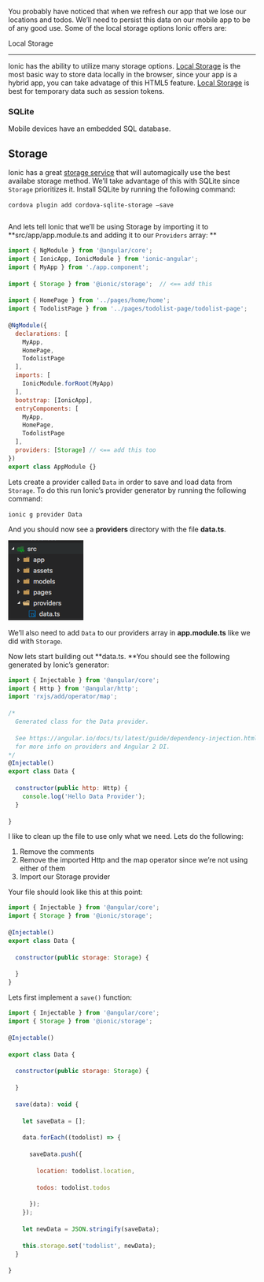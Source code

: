 You probably have noticed that when we refresh our app that we lose our locations and todos. We’ll need to persist this data on our mobile app to be of any good use. Some of the local storage options Ionic offers are: 

Local Storage

--------------

Ionic has the ability to utilize many storage options. [Local Storage](http://www.w3schools.com/html/html5_webstorage.asp) is the most basic way to store data locally in the browser, since your app is a hybrid app, you can take advatage of this HTML5 feature. [Local Storage](http://www.w3schools.com/html/html5_webstorage.asp) is best for temporary data such as session tokens.

### SQLite

Mobile devices have an embedded SQL database.

Storage
-------

Ionic has a great [storage service](https://ionicframework.com/docs/v2/storage/) that will automagically use the best availabe storage method. We’ll take advantage of this with SQLite since `Storage` prioritizes it. Install SQLite by running the following command:

`cordova plugin add cordova-sqlite-storage —save`

```

```

`​`​And lets tell Ionic that we’ll be using Storage by importing it to **src/app/app.module.ts and adding it to our `Providers` array: **

```js
import { NgModule } from '@angular/core';
import { IonicApp, IonicModule } from 'ionic-angular';
import { MyApp } from './app.component';

import { Storage } from '@ionic/storage';  // <== add this

import { HomePage } from '../pages/home/home';
import { TodolistPage } from '../pages/todolist-page/todolist-page';

@NgModule({
  declarations: [
    MyApp,
    HomePage,
    TodolistPage
  ],
  imports: [
    IonicModule.forRoot(MyApp)
  ],
  bootstrap: [IonicApp],
  entryComponents: [
    MyApp,
    HomePage,
    TodolistPage
  ],
  providers: [Storage] // <== add this too
})
export class AppModule {}

```

Lets create a provider called `Data` in order to save and load data from `Storage`​. To do this run Ionic’s provider generator by running the following command:

`ionic g provider Data`​

And you should now see a **providers** directory with the file **data.ts**.

![Screen Shot 2016-12-07 at 3.36.05 PM.png](resources/4A35210D7BA9ED128A0FA950FC4F8913.png)

We’ll also need to add `​Data`​ to our providers array in **app.module.ts** like we did with `Storage`​.

Now lets start building out **data.ts. **You should see the following generated by Ionic’s generator:

```js
import { Injectable } from '@angular/core';
import { Http } from '@angular/http';
import 'rxjs/add/operator/map';

/*
  Generated class for the Data provider.

  See https://angular.io/docs/ts/latest/guide/dependency-injection.html
  for more info on providers and Angular 2 DI.
*/
@Injectable()
export class Data {

  constructor(public http: Http) {
    console.log('Hello Data Provider');
  }

}
```

I like to clean up the file to use only what we need. Lets do the following:

1. Remove the comments
2. Remove the imported Http and the map operator since we’re not using either of them
3. Import our Storage provider

Your file should look like this at this point:

```js
import { Injectable } from '@angular/core';
import { Storage } from '@ionic/storage';

@Injectable()
export class Data {

  constructor(public storage: Storage) {
    
  }
}
```

Lets first implement a `save()` function:

```js
import { Injectable } from '@angular/core';
import { Storage } from '@ionic/storage';

@Injectable()

export class Data {

  constructor(public storage: Storage) {
    
  }

  save(data): void {

    let saveData = [];

    data.forEach((todolist) => {
      
      saveData.push({
        
        location: todolist.location,
        
        todos: todolist.todos
        
      });
    });

    let newData = JSON.stringify(saveData);
    
    this.storage.set('todolist', newData);
  }

}
```





















